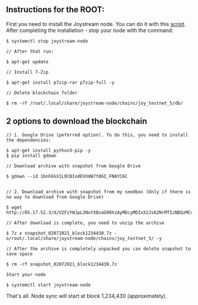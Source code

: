## Instructions for the ROOT:

First you need to install the Joystream node. You can do it with this [script](https://github.com/Joystream/community-repo/tree/master/community-contributions/scriptnodeSetup).
After completing the installation - stop your node with the command:

```
$ systemctl stop joystream-node

// After that run:

$ apt-get update

// Install 7-Zip

$ apt-get install p7zip-rar p7zip-full -y

// Delete blockchain folder

$ rm -rf /root/.local/share/joystream-node/chains/joy_testnet_5/db/
```

## 2 options to download the blockchain

```
// 1. Google Drive (peferred option). To do this, you need to install the dependencies:

$ apt-get install python3-pip -y
$ pip install gdown

// Download archive with snapshot from Google Drive

$ gdown --id 1bnhEkX1L0CBIodEVUUW7t86I_FNAYC6C


// 2. Download archive with snapshot from my seedbox (Only if there is no way to download from Google Drive)

$ wget http://85.17.52.3/d/V2FzYWJpL3NuYXBzaG90XzAyMDcyMDIxX2Jsb2NrMTIzNDQzMC43eg==/snapshot_02072021_block1234430.7z

// After download is complete, you need to unzip the archive

$ 7z x snapshot_02072021_block1234430.7z -o/root/.local/share/joystream-node/chains/joy_testnet_5/ -y

// After the archive is completely unpacked you can delete snapshot to save space

$ rm -rf snapshot_02072021_block1234430.7z

Start your node

$ systemctl start joystream-node
```

That's all. Node sync will start at block 1,234,430 (approximately).
